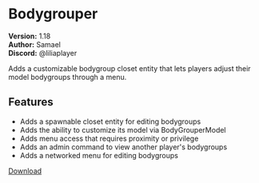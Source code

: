 # Bodygrouper

**Version:** 1.18  
**Author:** Samael  
**Discord:** @liliaplayer  

Adds a customizable bodygroup closet entity that lets players adjust their model bodygroups through a menu.

## Features

- Adds a spawnable closet entity for editing bodygroups
- Adds the ability to customize its model via BodyGrouperModel
- Adds menu access that requires proximity or privilege
- Adds an admin command to view another player's bodygroups
- Adds a networked menu for editing bodygroups

[Download](https://github.com/LiliaFramework/Modules/raw/refs/heads/gh-pages/bodygrouper.zip)

